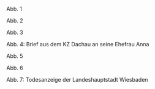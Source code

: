 Abb. 1

Abb. 2

Abb. 3

Abb. 4: Brief aus dem KZ Dachau an seine Ehefrau Anna

Abb. 5

Abb. 6

Abb. 7: Todesanzeige der Landeshauptstadt Wiesbaden
